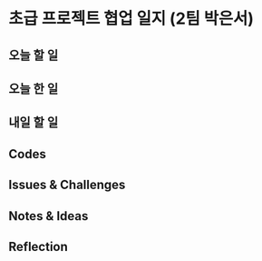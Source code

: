 # 초급 프로젝트 협업 일지 (2팀 박은서)

## 오늘 할 일

## 오늘 한 일

## 내일 할 일

## Codes

## Issues & Challenges

## Notes & Ideas

## Reflection

